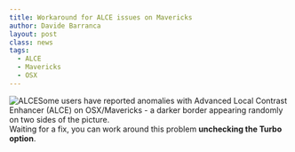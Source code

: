 ```yaml
---
title: Workaround for ALCE issues on Mavericks
author: Davide Barranca
layout: post
class: news
tags:
  - ALCE
  - Mavericks
  - OSX
---
```

![ALCE][a]Some users have reported anomalies with Advanced Local Contrast Enhancer (ALCE) on OSX/Mavericks - a darker border appearing randomly on two sides of the picture.  
Waiting for a fix, you can work around this problem **unchecking the Turbo option**.

[a]: {{site.baseurl}}/news/images/ALCE_Mavericks.jpg "ALCE issue on borders"